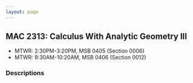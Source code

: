 ```yaml
---
layout: page
---
```

## MAC 2313: Calculus With Analytic Geometry III


- MTWR: 2:30PM-3:20PM, MSB 0405 (Section 0006)
- MTWR: 9:30AM-10:20AM, MSB 0406 (Section 0012)

### Descriptions